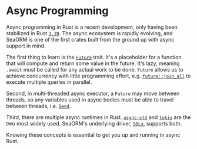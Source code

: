 # Async Programming

Async programming in Rust is a recent development, only having been stabilized in Rust [`1.39`](https://github.com/rust-lang/rust/releases/tag/1.39.0). The async ecosystem is rapidly evolving, and SeaORM is one of the first crates built from the ground up with async support in mind.

The first thing to learn is the [`Future`](https://rust-lang.github.io/async-book/02_execution/02_future.html) trait. It's a placeholder for a function that will compute and return some value in the future. It's lazy, meaning `.await` must be called for any actual work to be done. `Future` allows us to achieve concurrency with little programming effort, e.g. [`future::join_all`](https://docs.rs/futures/latest/futures/future/fn.join_all.html) to execute multiple queries in parallel.

Second, in multi-threaded async executor, a `Future` may move between threads, so any variables used in async bodies must be able to travel between threads, i.e. [`Send`](https://doc.rust-lang.org/nomicon/send-and-sync.html).

Third, there are multiple async runtimes in Rust. [`async-std`](https://crates.io/crates/async-std) and [`tokio`](https://crates.io/crates/tokio) are the two most widely used. SeaORM's underlying driver, [`SQLx`](https://crates.io/crates/sqlx), supports both.

Knowing these concepts is essential to get you up and running in async Rust.